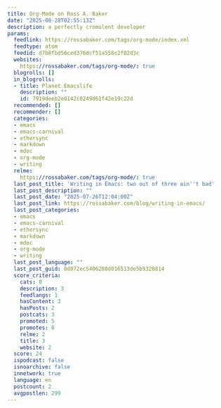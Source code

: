 ```yaml
---
title: Org-Mode on Ross A. Baker
date: "2025-08-28T02:55:13Z"
description: a perfectly cromulent developer
params:
  feedlink: https://rossabaker.com/tags/org-mode/index.xml
  feedtype: atom
  feedid: d7b8fbd56ced376dcf51a558c2f02d3c
  websites:
    https://rossabaker.com/tags/org-mode/: true
  blogrolls: []
  in_blogrolls:
  - title: Planet Emacslife
    description: ""
    id: 7919deeb2e6142c0249d61f42e19c22d
  recommended: []
  recommender: []
  categories:
  - emacs
  - emacs-carnival
  - ethersync
  - markdown
  - mdoc
  - org-mode
  - writing
  relme:
    https://rossabaker.com/tags/org-mode/: true
  last_post_title: 'Writing in Emacs: two out of three ain''t bad'
  last_post_description: ""
  last_post_date: "2025-07-26T12:04:00Z"
  last_post_link: https://rossabaker.com/blog/writing-in-emacs/
  last_post_categories:
  - emacs
  - emacs-carnival
  - ethersync
  - markdown
  - mdoc
  - org-mode
  - writing
  last_post_language: ""
  last_post_guid: 0d072ec5406288d016513de5b9320814
  score_criteria:
    cats: 0
    description: 3
    feedlangs: 1
    hasContent: 3
    hasPosts: 2
    postcats: 3
    promoted: 5
    promotes: 0
    relme: 2
    title: 3
    website: 2
  score: 24
  ispodcast: false
  isnoarchive: false
  innetwork: true
  language: en
  postcount: 2
  avgpostlen: 299
---
```

